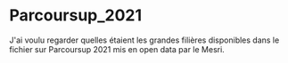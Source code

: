 # Parcoursup_2021

J'ai voulu regarder quelles étaient les grandes filières disponibles dans le fichier sur Parcoursup 2021 mis en open data par le Mesri.
